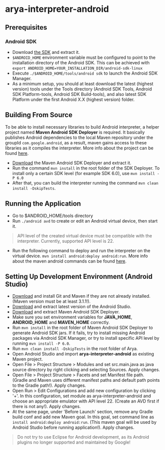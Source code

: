 # arya-interpreter-android

## Prerequisites

### Android SDK

- Download [the SDK](https://developer.android.com/sdk/installing/index.html?pkg=tools) and extract it.
- `$ANDROID_HOME` environment variable must be configured to point to the installation directory of the Android SDK. This can be achieved with `export ANDROID_HOME=YOUR_INSTALLATION_DIR/android-sdk-linux`
- Execute `./$ANDROID_HOME/tools/android sdk` to launch the Android SDK Manager.
- As a minimum setup, you should at least download the latest (highest version) tools under the Tools directory (Android SDK Tools, Android SDK Platform-tools, Android SDK Build-tools), and also latest SDK Platform under the first Android X.X (highest version) folder.

## Building From Source

To be able to install necessary libraries to build Android interpreter, a helper project named **Maven Android SDK Deployer** is required. It basically publishes Android dependencies to the local Maven repository under the groupId `com.google.android`, as a result, maven gains access to these libraries as it compiles the interpreter. More info about the project can be found [here](https://github.com/simpligility/maven-android-sdk-deployer).

- [Download](https://github.com/simpligility/maven-android-sdk-deployer) the Maven Android SDK Deployer and extract it.
- Run the command `mvn install` in the root folder of the SDK Deployer. To install only a certain SDK level (for example SDK 6.0), use `mvn install -P 6.0`
- After that, you can build the interpreter running the command `mvn clean install -DskipTests`.

## Running the Application

- Go to $ANDROID_HOME/tools directory
- Run `./android avd` to create or edit an Android virtual device, then start it.

> API level of the created virtual device must be compatible with the interpreter. Currently, supported API level is 22.

- Run the following command to deploy and run the interpreter on the virtual device. `mvn install android:deploy android:run`. More info about the maven android commands can be found [here](http://simpligility.github.io/android-maven-plugin/plugin-info.html).

## Setting Up Development Environment (Android Studio)

- [Download](https://maven.apache.org/download.cgi) and install Git and Maven if they are not already installed. (Maven version must be at least 3.1.1!).
- [Download](http://developer.android.com/sdk/index.html#Other) and extract latest version of the Android Studio.
- [Download](https://github.com/simpligility/maven-android-sdk-deployer) and extract Maven Android SDK Deployer.
- Make sure you set environment variables for **JAVA_HOME**, **ANDROID_HOME** and **MAVEN_HOME** correctly.
- Run `mvn install` in the root folder of Maven Android SDK Deployer to generate Android SDK jars. If it fails, try to install missing Android packages via Android SDK Manager, or try to install specific API level by running `mvn install -P 6.0`.
- Run `mvn clean install -DskipTests` in the root folder of Arya.
- Open Android Studio and import **arya-interpreter-android** as existing Maven project.
- Open File > Project Structure > Modules and set src.main.java as java source directory by right clicking and selecting Sources. Apply changes.
- Open File > Project Structure > Facets and set Manifest file path. (Gradle and Maven uses different manifest paths and default path points to the Gradle path!). Apply changes.
- Open Run > Edit Configurations and add new configuration by clicking '+'. In this configuration, set module as arya-interpreter-android and choose an appropriate emulator with API level 22. (Create an AVD first if there is not any!). Apply changes.
- At the same page, under 'Before Launch' section, remove any Gradle build conf and add new Maven goal. In this goal, set command line as `install android:deploy android:run`. (This maven goal will be used by Android Studio before running application!). Apply changes.

> Do not try to use Eclipse for Android development, as its Android plugins no longer supported and maintained by Google!